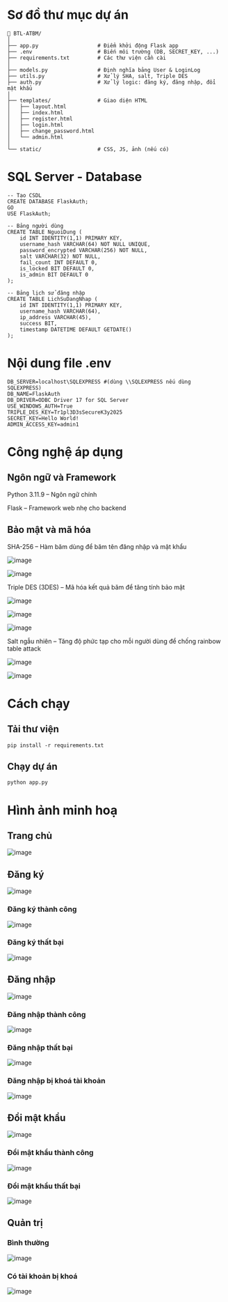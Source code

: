 # Sơ đồ thư mục dự án
```
📁 BTL-ATBM/
│
├── app.py                   # Điểm khởi động Flask app
├── .env                     # Biến môi trường (DB, SECRET_KEY, ...)
├── requirements.txt         # Các thư viện cần cài
│
├── models.py                # Định nghĩa bảng User & LoginLog
├── utils.py                 # Xử lý SHA, salt, Triple DES
├── auth.py                  # Xử lý logic: đăng ký, đăng nhập, đổi mật khẩu
│
├── templates/               # Giao diện HTML
│   ├── layout.html
│   ├── index.html
│   ├── register.html
│   ├── login.html
│   ├── change_password.html
│   └── admin.html
│
└── static/                  # CSS, JS, ảnh (nếu có)
```
# SQL Server - Database
```
-- Tạo CSDL
CREATE DATABASE FlaskAuth;
GO
USE FlaskAuth;

-- Bảng người dùng
CREATE TABLE NguoiDung (
    id INT IDENTITY(1,1) PRIMARY KEY,
    username_hash VARCHAR(64) NOT NULL UNIQUE,
    password_encrypted VARCHAR(256) NOT NULL,
    salt VARCHAR(32) NOT NULL,
    fail_count INT DEFAULT 0,
    is_locked BIT DEFAULT 0,
    is_admin BIT DEFAULT 0
);

-- Bảng lịch sử đăng nhập
CREATE TABLE LichSuDangNhap (
    id INT IDENTITY(1,1) PRIMARY KEY,
    username_hash VARCHAR(64),
    ip_address VARCHAR(45),
    success BIT,
    timestamp DATETIME DEFAULT GETDATE()
);
```
# Nội dung file .env
```
DB_SERVER=localhost\SQLEXPRESS #(dùng \\SQLEXPRESS nếu dùng SQLEXPRESS)
DB_NAME=FlaskAuth
DB_DRIVER=ODBC Driver 17 for SQL Server
USE_WINDOWS_AUTH=True
TRIPLE_DES_KEY=Tr1pl3D3sSecureK3y2025
SECRET_KEY=Hello World!
ADMIN_ACCESS_KEY=admin1
```
# Công nghệ áp dụng
## Ngôn ngữ và Framework
Python 3.11.9 – Ngôn ngữ chính

Flask – Framework web nhẹ cho backend
## Bảo mật và mã hóa
SHA-256 – Hàm băm dùng để băm tên đăng nhập và mật khẩu

![image](https://github.com/user-attachments/assets/dc256f53-6088-4b4a-b6ef-8c155d274b85)

![image](https://github.com/user-attachments/assets/b4e0f0ea-0714-429a-b618-885cae00ae52)

Triple DES (3DES) – Mã hóa kết quả băm để tăng tính bảo mật

![image](https://github.com/user-attachments/assets/d2faafb3-a648-4a98-8504-a95d8beeeb74)

![image](https://github.com/user-attachments/assets/b68ee8ec-d472-4c38-8e81-ab17fd48208b)

![image](https://github.com/user-attachments/assets/320e34f9-df3c-4197-82ce-fcca196b377c)

Salt ngẫu nhiên – Tăng độ phức tạp cho mỗi người dùng để chống rainbow table attack

![image](https://github.com/user-attachments/assets/aa625a7d-8119-485e-b69e-d7d34bd81d95)

![image](https://github.com/user-attachments/assets/f3cefa8f-f72f-4d5f-9835-b213becbe6c3)

# Cách chạy
## Tải thư viện
```
pip install -r requirements.txt
```
## Chạy dự án
```
python app.py
```
# Hình ảnh minh hoạ
## Trang chủ
![image](https://github.com/user-attachments/assets/d62a033b-8aec-4ad0-a362-ac5857bc482d)
## Đăng ký
![image](https://github.com/user-attachments/assets/5cbb674c-36fd-4bf5-9d6c-f9542e9da543)
### Đăng ký thành công
![image](https://github.com/user-attachments/assets/1d3e10fa-1583-41c5-84a9-2a52374ab313)
### Đăng ký thất bại
![image](https://github.com/user-attachments/assets/6b676324-3c1e-4176-b602-9b53c95b10bb)
## Đăng nhập
![image](https://github.com/user-attachments/assets/4fe73bde-761f-48d3-b279-527f7b8f001c)
### Đăng nhập thành công
![image](https://github.com/user-attachments/assets/330cb9c9-fe53-42ae-a5a8-2acc6c85e308)
### Đăng nhập thất bại
![image](https://github.com/user-attachments/assets/a80f73cd-57d7-4ffb-aa49-41a41d6b7ca6)
### Đăng nhập bị khoá tài khoản
![image](https://github.com/user-attachments/assets/06366201-b77b-4c6a-b68d-1aaa4ed18f37)
## Đổi mật khẩu
![image](https://github.com/user-attachments/assets/505af81a-2843-402a-b750-6830778e7429)
### Đổi mật khẩu thành công
![image](https://github.com/user-attachments/assets/17017230-5cc0-41d6-b2de-cb4959b45bae)
### Đổi mật khẩu thất bại
![image](https://github.com/user-attachments/assets/fbb43d8a-016b-4cae-8e09-bcf16abe25f2)
## Quản trị
### Bình thường
![image](https://github.com/user-attachments/assets/e8cefedd-a85f-4cba-b0b6-1e43c059d656)
### Có tài khoản bị khoá
![image](https://github.com/user-attachments/assets/7330a0df-9342-421a-aa55-a6b8445ff655)
